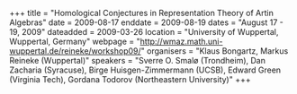 +++
title = "Homological Conjectures in Representation Theory of Artin Algebras"
date = 2009-08-17
enddate = 2009-08-19
dates = "August 17 - 19, 2009"
dateadded = 2009-03-26
location = "University of Wuppertal, Wuppertal, Germany"
webpage = "http://wmaz.math.uni-wuppertal.de/reineke/workshop09/"
organisers = "Klaus Bongartz, Markus Reineke (Wuppertal)"
speakers = "Sverre O. Smalø (Trondheim), Dan Zacharia (Syracuse), Birge Huisgen-Zimmermann (UCSB), Edward Green (Virginia Tech), Gordana Todorov (Northeastern University)"
+++
